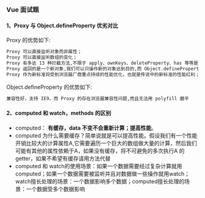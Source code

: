 ### Vue 面试题

#### 1、Proxy 与 Object.defineProperty 优劣对比

Proxy 的优势如下:

```md
Proxy 可以直接监听对象而非属性；
Proxy 可以直接监听数组的变化；
Proxy 有多达 13 种拦截方法,不限于 apply、ownKeys、deleteProperty、has 等等是 Object.defineProperty 不具备的；
Proxy 返回的是一个新对象,我们可以只操作新的对象达到目的,而 Object.defineProperty 只能遍历对象属性直接修改；
Proxy 作为新标准将受到浏览器厂商重点持续的性能优化，也就是传说中的新标准的性能红利；
```

Object.defineProperty 的优势如下:

```md
兼容性好，支持 IE9，而 Proxy 的存在浏览器兼容性问题,而且无法用 polyfill 磨平
```

#### 2、computed 和 watch，methods 的区别

+ computed： **有缓存，data 不变不会重新计算；提高性能**。
+ computed 为什么需要缓存？简单说就是可以提高性能。假设我们有一个性能开销比较大的计算属性A,它需要遍历一个巨大的数组做大量的计算，然后我们可能有其他的属性依赖于A，如果没有缓存，将不可避免的多次执行A 的getter，如果不希望有缓存请用方法代替
+ computed 和 watch的使用场景：如果一个数据需要经过复杂计算就用 computed；如果一个数据需要被监听并且对数据做一些操作就用watch；watch擅长处理的场景：一个数据影响多个数据；computed擅长处理的场景：一个数据受多个数据影响